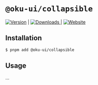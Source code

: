 # `@oku-ui/collapsible`

<span><a href="https://www.npmjs.com/package/@oku-ui/collapsible "><img src="https://img.shields.io/npm/v/@oku-ui/collapsible?style=flat&colorA=18181B&colorB=28CF8D" alt="Version"></a> </span> | <span> <a href="https://www.npmjs.com/package/@oku-ui/collapsible"> <img src="https://img.shields.io/npm/dm/@oku-ui/collapsible?style=flat&colorA=18181B&colorB=28CF8D" alt="Downloads"> </a> </span> | <span> <a href="https://oku-ui.com/primitives/components/collapsible"><img src="https://img.shields.io/badge/Open%20Documentation-18181B" alt="Website"></a> </span>

## Installation

```sh
$ pnpm add @oku-ui/collapsible
```

## Usage
...
